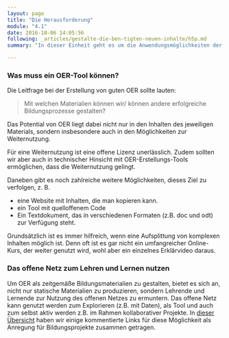 ```yaml
---
layout: page
title: "Die Herausforderung"
module: "4.1"
date: 2016-10-06 14:05:56
following: _articles/gestalte-die-ben-tigten-neuen-inhalte/h5p.md
summary: "In dieser Einheit geht es um die Anwendungsmöglichkeiten der vorgestellten Tools."

---
```


### Was muss ein OER-Tool können?

Die Leitfrage bei der Erstellung von guten OER sollte lauten:

> Mit welchen Materialien können wir/ können andere erfolgreiche Bildungsprozesse gestalten?

Das Potential von OER liegt dabei nicht nur in den Inhalten des jeweiligen Materials, sondern insbesondere auch in den Möglichkeiten zur Weiternutzung.

Für eine Weiternutzung ist eine offene Lizenz unerlässlich. Zudem sollten wir aber auch in technischer Hinsicht mit OER-Erstellungs-Tools ermöglichen, dass die Weiternutzung gelingt. 

Daneben gibt es noch zahlreiche weitere Möglichkeiten, dieses Ziel  zu verfolgen, z. B.
* eine Website mit Inhalten, die man kopieren kann.
* ein Tool mit quelloffenem Code
* Ein Textdokument, das in verschiedenen Formaten (z.B. doc und odt) zur Verfügung steht.

Grundsätzlich ist es immer hilfreich, wenn eine Aufsplittung von komplexen Inhalten möglich ist. Denn oft ist es gar nicht ein umfangreicher Online-Kurs, der weiter genutzt wird, wohl aber ein einzelnes Erklärvideo daraus.

### Das offene Netz zum Lehren und Lernen nutzen

Um OER als zeitgemäße Bildungsmaterialien zu gestalten, bietet es sich an, nicht nur statische Materialien zu produzieren, sondern Lehrende und Lernende zur Nutzung des offenen Netzes zu ermuntern. Das offene Netz kann genutzt werden zum Explorieren (z.B. mit Daten), als Tool und auch zum selbst aktiv werden z.B. im Rahmen kollaborativer Projekte. In [dieser Übersicht](https://hackmd.io/HQrOgOcLSH6JXDow_jXRTQ#) haben wir einige kommentierte Links für diese Möglichkeit als Anregung für Bildungsprojekte zusammen getragen.
